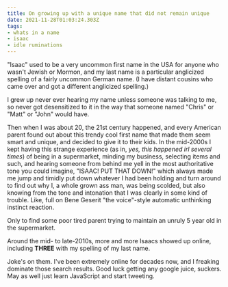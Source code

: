 ```yaml
---
title: On growing up with a unique name that did not remain unique
date: 2021-11-28T01:03:24.303Z
tags:
- whats in a name
- isaac
- idle ruminations
---
```

"Isaac" used to be a very uncommon first name in the USA for anyone who
wasn't Jewish or Mormon, and my last name is a particular anglicized
spelling of a fairly uncommon German name. (I have distant cousins who came
over and got a different anglicized spelling.)

I grew up never ever hearing my name unless someone was talking to me, so
never got desensitized to it in the way that someone named "Chris" or
"Matt" or "John" would have.

Then when I was about 20, the 21st century happened, and every American
parent found out about this trendy cool first name that made them seem
smart and unique, and decided to give it to their kids. In the mid-2000s I
kept having this strange experience (as in, _yes, this happened irl several
times_) of being in a supermarket, minding my business, selecting items and
such, and hearing someone from behind me yell in the most authoritative
tone you could imagine, "ISAAC! PUT THAT DOWN!" which always made me jump
and timidly put down whatever I had been holding and turn around to find
out why I, a whole grown ass man, was being scolded, but also knowing from
the tone and intonation that I was clearly in some kind of trouble. Like,
full on Bene Geserit "the voice"-style automatic unthinking instinct
reaction.

Only to find some poor tired parent trying to maintain an unruly 5 year old
in the supermarket.

Around the mid- to late-2010s, more and more Isaacs showed up online,
including **THREE** with my spelling of my last name.

Joke's on them. I've been extremely online for decades now, and I freaking
dominate those search results. Good luck getting any google juice, suckers.
May as well just learn JavaScript and start tweeting.
